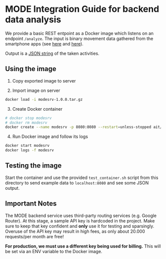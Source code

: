 # MODE Integration Guide for backend data analysis

We provide a basic REST entpoint as a Docker image which listens
on an endpoint `/analyze`. The input is binary movement data gathered
from the smartphone apps (see [here](ios.md) and [here](android.md)).

Output is a [JSON string](../integration.md#output) of the taken activities.


## Using the image
1. Copy exported image to server

2. Import image on server

```sh
docker load -i modesrv-1.0.0.tar.gz
```

3. Create Docker container
 
```sh
# docker stop modesrv
# docker rm modesrv
docker create --name modesrv -p 8080:8080 --restart=unless-stopped ait/modesrv:1.0.0
```

4. Run Docker image and follow its logs

```sh
docker start modesrv
docker logs -f modesrv
```

## Testing the image
Start the container and use the provided `test_container.sh` script from this
directory to send example data to `localhost:8080` and see some JSON output.

## Important Notes

The MODE backend service uses third-party routing services (e.g. Google Router).
At this stage, a sample API key is hardcoded in the project.
Make sure to keep that key confident and **only** use it for testing and sparsingly.
Overuse of the API key may result in high fees, as only about 20.000
requests/per month are free!

**For production, we must use a different key being used for billing.**
This will be set via an ENV variable to the Docker image.